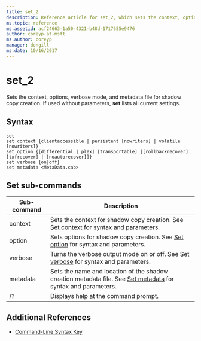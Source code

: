 ```yaml
---
title: set_2
description: Reference article for set_2, which sets the context, options, verbose mode, and metadata file for shadow copy creation.
ms.topic: reference
ms.assetid: acf24663-1a50-4321-b48d-1717655e9476
author: coreyp-at-msft
ms.author: coreyp
manager: dongill
ms.date: 10/16/2017
---
```


# set_2

Sets the context, options, verbose mode, and metadata file for shadow copy creation. If used without parameters, **set** lists all current settings.

## Syntax

```
set
set context {clientaccessible | persistent [nowriters] | volatile [nowriters]}
set option {[differential | plex] [transportable] [[rollbackrecover] [txfrecover] | [noautorecover]]}
set verbose {on|off}
set metadata <MetaData.cab>
```

## Set sub-commands

|Sub-command|Description|
|-----------|-----------|
|context|Sets the context for shadow copy creation. See [Set context](set-context.md) for syntax and parameters.|
|option|Sets options for shadow copy creation. See [Set option](set-option.md) for syntax and parameters.|
|verbose|Turns the verbose output mode on or off. See [Set verbose](set-verbose.md) for syntax and parameters.|
|metadata|Sets the name and location of the shadow creation metadata file. See [Set metadata](set-metadata.md) for syntax and parameters.|
|/?|Displays help at the command prompt.|

## Additional References

- [Command-Line Syntax Key](command-line-syntax-key.md)
